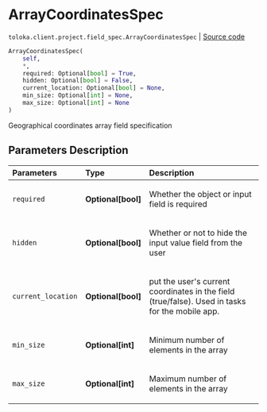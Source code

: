 # ArrayCoordinatesSpec
`toloka.client.project.field_spec.ArrayCoordinatesSpec` | [Source code](https://github.com/Toloka/toloka-kit/blob/v0.1.26/src/client/project/field_spec.py#L213)

```python
ArrayCoordinatesSpec(
    self,
    *,
    required: Optional[bool] = True,
    hidden: Optional[bool] = False,
    current_location: Optional[bool] = None,
    min_size: Optional[int] = None,
    max_size: Optional[int] = None
)
```

Geographical coordinates array field specification

## Parameters Description

| Parameters | Type | Description |
| :----------| :----| :-----------|
`required`|**Optional\[bool\]**|<p>Whether the object or input field is required</p>
`hidden`|**Optional\[bool\]**|<p>Whether or not to hide the input value field from the user</p>
`current_location`|**Optional\[bool\]**|<p>put the user&#x27;s current coordinates in the field (true/false). Used in tasks for the mobile app.</p>
`min_size`|**Optional\[int\]**|<p>Minimum number of elements in the array</p>
`max_size`|**Optional\[int\]**|<p>Maximum number of elements in the array</p>
